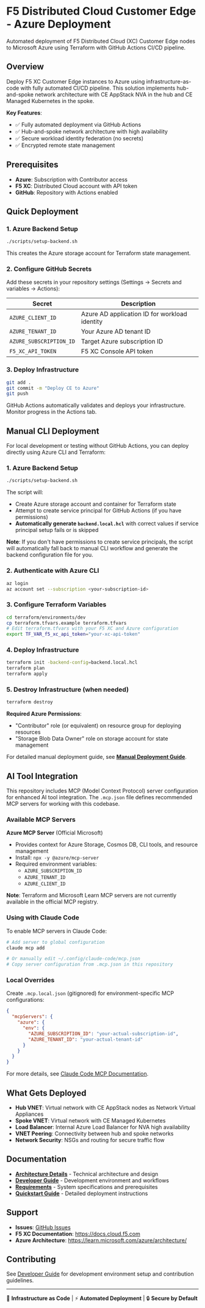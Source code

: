 # F5 Distributed Cloud Customer Edge - Azure Deployment

Automated deployment of F5 Distributed Cloud (XC) Customer Edge nodes to Microsoft Azure using Terraform with GitHub Actions CI/CD pipeline.

## Overview

Deploy F5 XC Customer Edge instances to Azure using infrastructure-as-code with fully automated CI/CD pipeline. This solution implements hub-and-spoke network architecture with CE AppStack NVA in the hub and CE Managed Kubernetes in the spoke.

**Key Features**:
- ✅ Fully automated deployment via GitHub Actions
- ✅ Hub-and-spoke network architecture with high availability
- ✅ Secure workload identity federation (no secrets)
- ✅ Encrypted remote state management

## Prerequisites

- **Azure**: Subscription with Contributor access
- **F5 XC**: Distributed Cloud account with API token
- **GitHub**: Repository with Actions enabled

## Quick Deployment

### 1. Azure Backend Setup

```bash
./scripts/setup-backend.sh
```

This creates the Azure storage account for Terraform state management.

### 2. Configure GitHub Secrets

Add these secrets in your repository settings (Settings → Secrets and variables → Actions):

| Secret | Description |
|--------|-------------|
| `AZURE_CLIENT_ID` | Azure AD application ID for workload identity |
| `AZURE_TENANT_ID` | Your Azure AD tenant ID |
| `AZURE_SUBSCRIPTION_ID` | Target Azure subscription ID |
| `F5_XC_API_TOKEN` | F5 XC Console API token |

### 3. Deploy Infrastructure

```bash
git add .
git commit -m "Deploy CE to Azure"
git push
```

GitHub Actions automatically validates and deploys your infrastructure. Monitor progress in the Actions tab.

## Manual CLI Deployment

For local development or testing without GitHub Actions, you can deploy directly using Azure CLI and Terraform:

### 1. Azure Backend Setup

```bash
./scripts/setup-backend.sh
```

The script will:
- Create Azure storage account and container for Terraform state
- Attempt to create service principal for GitHub Actions (if you have permissions)
- **Automatically generate `backend.local.hcl`** with correct values if service principal setup fails or is skipped

**Note**: If you don't have permissions to create service principals, the script will automatically fall back to manual CLI workflow and generate the backend configuration file for you.

### 2. Authenticate with Azure CLI

```bash
az login
az account set --subscription <your-subscription-id>
```

### 3. Configure Terraform Variables

```bash
cd terraform/environments/dev
cp terraform.tfvars.example terraform.tfvars
# Edit terraform.tfvars with your F5 XC and Azure configuration
export TF_VAR_f5_xc_api_token="your-xc-api-token"
```

### 4. Deploy Infrastructure

```bash
terraform init -backend-config=backend.local.hcl
terraform plan
terraform apply
```

### 5. Destroy Infrastructure (when needed)

```bash
terraform destroy
```

**Required Azure Permissions**:
- "Contributor" role (or equivalent) on resource group for deploying resources
- "Storage Blob Data Owner" role on storage account for state management

For detailed manual deployment guide, see **[Manual Deployment Guide](docs/manual-deployment.md)**.

## AI Tool Integration

This repository includes MCP (Model Context Protocol) server configuration for enhanced AI tool integration. The `.mcp.json` file defines recommended MCP servers for working with this codebase.

### Available MCP Servers

**Azure MCP Server** (Official Microsoft)
- Provides context for Azure Storage, Cosmos DB, CLI tools, and resource management
- Install: `npx -y @azure/mcp-server`
- Required environment variables:
  - `AZURE_SUBSCRIPTION_ID`
  - `AZURE_TENANT_ID`
  - `AZURE_CLIENT_ID`

**Note**: Terraform and Microsoft Learn MCP servers are not currently available in the official MCP registry.

### Using with Claude Code

To enable MCP servers in Claude Code:

```bash
# Add server to global configuration
claude mcp add

# Or manually edit ~/.config/claude-code/mcp.json
# Copy server configuration from .mcp.json in this repository
```

### Local Overrides

Create `.mcp.local.json` (gitignored) for environment-specific MCP configurations:

```json
{
  "mcpServers": {
    "azure": {
      "env": {
        "AZURE_SUBSCRIPTION_ID": "your-actual-subscription-id",
        "AZURE_TENANT_ID": "your-actual-tenant-id"
      }
    }
  }
}
```

For more details, see [Claude Code MCP Documentation](https://docs.claude.com/en/docs/claude-code/mcp).

## What Gets Deployed

- **Hub VNET**: Virtual network with CE AppStack nodes as Network Virtual Appliances
- **Spoke VNET**: Virtual network with CE Managed Kubernetes
- **Load Balancer**: Internal Azure Load Balancer for NVA high availability
- **VNET Peering**: Connectivity between hub and spoke networks
- **Network Security**: NSGs and routing for secure traffic flow

## Documentation

- **[Architecture Details](docs/architecture.md)** - Technical architecture and design
- **[Developer Guide](docs/development.md)** - Development environment and workflows
- **[Requirements](docs/requirements.md)** - System specifications and prerequisites
- **[Quickstart Guide](specs/001-ce-cicd-automation/quickstart.md)** - Detailed deployment instructions

## Support

- **Issues**: [GitHub Issues](https://github.com/robinmordasiewicz/f5-xc-ce-terraform/issues)
- **F5 XC Documentation**: https://docs.cloud.f5.com
- **Azure Architecture**: https://learn.microsoft.com/azure/architecture/

## Contributing

See [Developer Guide](docs/development.md) for development environment setup and contribution guidelines.

---

🤖 **Infrastructure as Code** | ⚡ **Automated Deployment** | 🔒 **Secure by Default**
